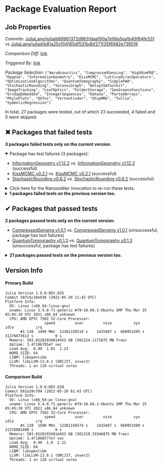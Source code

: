 # Package Evaluation Report

## Job Properties

*Commits:* [JuliaLang/julia@89961372d9631daa190a7e06a5ea1b45f64fe331](https://github.com/JuliaLang/julia/commit/89961372d9631daa190a7e06a5ea1b45f64fe331) vs [JuliaLang/julia@b81a20cf04165df531bdbf271f35f6982e739519](https://github.com/JuliaLang/julia/commit/b81a20cf04165df531bdbf271f35f6982e739519)

*Comparison Diff:* [link](https://github.com/JuliaLang/julia/compare/b81a20cf04165df531bdbf271f35f6982e739519..89961372d9631daa190a7e06a5ea1b45f64fe331)

*Triggered By:* [link](https://github.com/JuliaLang/julia/pull/45276#issuecomment-1132487602)

*Package Selection:* `["AeroAcoustics", "CompressedSensing", "HighDimPDE", "Hygese", "InformationGeometry", "KissMCMC", "LatticeDiracOperators", "OptimizationAlgorithms", "QuantumTomography", "SimpleFWA", "StochasticRounding", "VoronoiGraph", "DelaySSAToolkit", "ImageTracking", "LeafOptics", "FolderStorage", "GeoGreensFunctions", "GridapEmbedded", "IntegerSequences", "Kahuna", "PartedArrays", "PhyloPlots", "QXTns", "VertexFinder", "ShipMMG", "Tullio", "SymbolicRegression"]`

In total, 27 packages were tested, out of which 23 succeeded, 4 failed and 0 were skipped.


## ✖ Packages that failed tests

**3 packages failed tests only on the current version.**

<details open><summary>Package has test failures (3 packages):</summary>
<p>


- [InformationGeometry v1.12.2](https://s3.amazonaws.com/julialang-reports/nanosoldier/pkgeval/by_hash/8996137_vs_b81a20c/InformationGeometry.primary.log) vs. [InformationGeometry v1.12.2](https://s3.amazonaws.com/julialang-reports/nanosoldier/pkgeval/by_hash/8996137_vs_b81a20c/InformationGeometry.against.log) (successful)
- [KissMCMC v0.2.1](https://s3.amazonaws.com/julialang-reports/nanosoldier/pkgeval/by_hash/8996137_vs_b81a20c/KissMCMC.primary.log) vs. [KissMCMC v0.2.1](https://s3.amazonaws.com/julialang-reports/nanosoldier/pkgeval/by_hash/8996137_vs_b81a20c/KissMCMC.against.log) (successful)
- [StochasticRounding v0.6.2](https://s3.amazonaws.com/julialang-reports/nanosoldier/pkgeval/by_hash/8996137_vs_b81a20c/StochasticRounding.primary.log) vs. [StochasticRounding v0.6.2](https://s3.amazonaws.com/julialang-reports/nanosoldier/pkgeval/by_hash/8996137_vs_b81a20c/StochasticRounding.against.log) (successful)

</p>
</details>

<details><summary>Click here for the Nanosoldier invocation to re-run these tests.</summary>
<p>

```
@nanosoldier `runtests(["InformationGeometry", "KissMCMC", "StochasticRounding"], vs = ":master")`
```

</p>
</details>


<details><summary><strong>1 packages failed tests on the previous version too.</strong></summary>
<p>

<details open><summary>Package has test failures (1 packages):</summary>
<p>


- [HighDimPDE v1.2.0](https://s3.amazonaws.com/julialang-reports/nanosoldier/pkgeval/by_hash/8996137_vs_b81a20c/HighDimPDE.primary.log)

</p>
</details>

</p>
</details>


## ✔ Packages that passed tests

**2 packages passed tests only on the current version.**

- [CompressedSensing v1.0.1](https://s3.amazonaws.com/julialang-reports/nanosoldier/pkgeval/by_hash/8996137_vs_b81a20c/CompressedSensing.primary.log) vs. [CompressedSensing v1.0.1](https://s3.amazonaws.com/julialang-reports/nanosoldier/pkgeval/by_hash/8996137_vs_b81a20c/CompressedSensing.against.log) (unsuccessful, package has test failures)
- [QuantumTomography v0.1.3](https://s3.amazonaws.com/julialang-reports/nanosoldier/pkgeval/by_hash/8996137_vs_b81a20c/QuantumTomography.primary.log) vs. [QuantumTomography v0.1.3](https://s3.amazonaws.com/julialang-reports/nanosoldier/pkgeval/by_hash/8996137_vs_b81a20c/QuantumTomography.against.log) (unsuccessful, package has test failures)

<details><summary><strong>21 packages passed tests on the previous version too.</strong></summary>
<p>

- [AeroAcoustics v0.2.1](https://s3.amazonaws.com/julialang-reports/nanosoldier/pkgeval/by_hash/8996137_vs_b81a20c/AeroAcoustics.primary.log)
- [DelaySSAToolkit v0.2.0](https://s3.amazonaws.com/julialang-reports/nanosoldier/pkgeval/by_hash/8996137_vs_b81a20c/DelaySSAToolkit.primary.log)
- [FolderStorage v1.2.0](https://s3.amazonaws.com/julialang-reports/nanosoldier/pkgeval/by_hash/8996137_vs_b81a20c/FolderStorage.primary.log)
- [GeoGreensFunctions v0.2.1](https://s3.amazonaws.com/julialang-reports/nanosoldier/pkgeval/by_hash/8996137_vs_b81a20c/GeoGreensFunctions.primary.log)
- [GridapEmbedded v0.8.0](https://s3.amazonaws.com/julialang-reports/nanosoldier/pkgeval/by_hash/8996137_vs_b81a20c/GridapEmbedded.primary.log)
- [Hygese v0.1.0](https://s3.amazonaws.com/julialang-reports/nanosoldier/pkgeval/by_hash/8996137_vs_b81a20c/Hygese.primary.log)
- [ImageTracking v0.2.0](https://s3.amazonaws.com/julialang-reports/nanosoldier/pkgeval/by_hash/8996137_vs_b81a20c/ImageTracking.primary.log)
- [IntegerSequences v0.3.0](https://s3.amazonaws.com/julialang-reports/nanosoldier/pkgeval/by_hash/8996137_vs_b81a20c/IntegerSequences.primary.log)
- [Kahuna v0.1.0](https://s3.amazonaws.com/julialang-reports/nanosoldier/pkgeval/by_hash/8996137_vs_b81a20c/Kahuna.primary.log)
- [LatticeDiracOperators v0.1.2](https://s3.amazonaws.com/julialang-reports/nanosoldier/pkgeval/by_hash/8996137_vs_b81a20c/LatticeDiracOperators.primary.log)
- [LeafOptics v0.1.1](https://s3.amazonaws.com/julialang-reports/nanosoldier/pkgeval/by_hash/8996137_vs_b81a20c/LeafOptics.primary.log)
- [OptimizationAlgorithms v0.2.0](https://s3.amazonaws.com/julialang-reports/nanosoldier/pkgeval/by_hash/8996137_vs_b81a20c/OptimizationAlgorithms.primary.log)
- [PartedArrays v0.1.0](https://s3.amazonaws.com/julialang-reports/nanosoldier/pkgeval/by_hash/8996137_vs_b81a20c/PartedArrays.primary.log)
- [PhyloPlots v0.3.1](https://s3.amazonaws.com/julialang-reports/nanosoldier/pkgeval/by_hash/8996137_vs_b81a20c/PhyloPlots.primary.log)
- [QXTns v1.0.0](https://s3.amazonaws.com/julialang-reports/nanosoldier/pkgeval/by_hash/8996137_vs_b81a20c/QXTns.primary.log)
- [ShipMMG v0.0.5](https://s3.amazonaws.com/julialang-reports/nanosoldier/pkgeval/by_hash/8996137_vs_b81a20c/ShipMMG.primary.log)
- [SimpleFWA v0.1.1](https://s3.amazonaws.com/julialang-reports/nanosoldier/pkgeval/by_hash/8996137_vs_b81a20c/SimpleFWA.primary.log)
- [SymbolicRegression v0.9.2](https://s3.amazonaws.com/julialang-reports/nanosoldier/pkgeval/by_hash/8996137_vs_b81a20c/SymbolicRegression.primary.log)
- [Tullio v0.3.4](https://s3.amazonaws.com/julialang-reports/nanosoldier/pkgeval/by_hash/8996137_vs_b81a20c/Tullio.primary.log)
- [VertexFinder v0.1.0](https://s3.amazonaws.com/julialang-reports/nanosoldier/pkgeval/by_hash/8996137_vs_b81a20c/VertexFinder.primary.log)
- [VoronoiGraph v0.2.1](https://s3.amazonaws.com/julialang-reports/nanosoldier/pkgeval/by_hash/8996137_vs_b81a20c/VoronoiGraph.primary.log)

</p>
</details>


## Version Info

#### Primary Build

```
Julia Version 1.9.0-DEV.635
Commit 507c6c38e936 (2022-05-20 11:42 UTC)
Platform Info:
  OS: Linux (x86_64-linux-gnu)
  uname: Linux 5.4.0-71-generic #79~18.04.1-Ubuntu SMP Thu Mar 25 05:45:39 UTC 2021 x86_64 unknown
  CPU: AMD EPYC 7502 32-Core Processor: 
                  speed         user         nice          sys         idle          irq
       #1-128  1499 MHz  12381158514 s    1415487 s  660953205 s  31376073613 s          0 s
  Memory: 503.81201934814453 GB (501224.1171875 MB free)
  Uptime: 3.47186795e7 sec
  Load Avg:  0.99  1.01  2.23
  WORD_SIZE: 64
  LIBM: libopenlibm
  LLVM: libLLVM-13.0.1 (ORCJIT, znver2)
  Threads: 1 on 128 virtual cores

```

#### Comparison Build

```
Julia Version 1.9.0-DEV.620
Commit b81a20cf04 (2022-05-20 01:43 UTC)
Platform Info:
  OS: Linux (x86_64-pc-linux-gnu)
  uname: Linux 5.4.0-71-generic #79~18.04.1-Ubuntu SMP Thu Mar 25 05:45:39 UTC 2021 x86_64 unknown
  CPU: AMD EPYC 7502 32-Core Processor: 
                  speed         user         nice          sys         idle          irq
       #1-128  1500 MHz  12381158574 s    1415487 s  660953280 s  31376081490 s          0 s
  Memory: 503.81201934814453 GB (501219.35546875 MB free)
  Uptime: 3.471868577e7 sec
  Load Avg:  0.99  1.0  2.21
  WORD_SIZE: 64
  LIBM: libopenlibm
  LLVM: libLLVM-13.0.1 (ORCJIT, znver2)
  Threads: 1 on 128 virtual cores

```
<!-- Generated on 2022-05-20T10:13:17.319 -->

